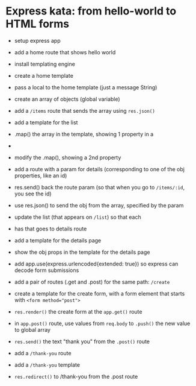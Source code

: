 
# Express kata: from hello-world to HTML forms

- setup express app

- add a home route that shows hello world

- install templating engine

- create a home template

- pass a local to the home template (just a message String)

- create an array of objects (global variable)

- add a `/items` route that sends the array using `res.json()`

- add a template for the list

- .map() the array in the template, showing 1 property in a <li>

- modify the .map(), showing a 2nd property

- add a route with a param for details (corresponding to one of the obj properties, like an id)

- res.send() back the route param (so that when you go to `/items/:id`, you see the id)

- use res.json() to send the obj from the array, specified by the param

- update the list (that appears on `/list`) so that each <li> has <a> that goes to details route

- add a template for the details page

- show the obj props in the template for the details page

- add app.use(express.urlencoded{extended: true}) so express can decode form submissions

- add a pair of routes (.get and .post) for the same path: `/create`

- create a template for the create form, with a form element that starts with `<form method="post">`

- `res.render()` the create form at the `app.get()` route

- in `app.post()` route, use values from `req.body` to `.push()` the new value to global array

- `res.send()` the text "thank you" from the `.post()` route

- add a `/thank-you` route

- add a `/thank-you` template

- `res.redirect()` to /thank-you from the .post route
